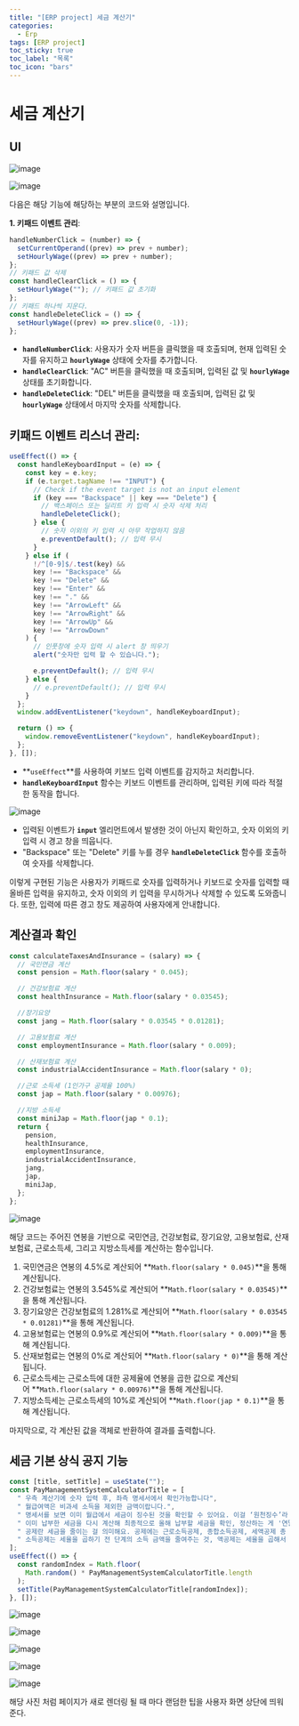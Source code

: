 ```yaml
---
title: "[ERP project] 세금 계산기"
categories:
  - Erp
tags: [ERP project]
toc_sticky: true
toc_label: "목록"
toc_icon: "bars"
---
```


# 세금 계산기

## UI

![image](https://github.com/solfany/Spring-board-project/assets/123814718/f2f16538-f047-4e5f-a248-b280262077ba)

![image](https://github.com/solfany/Spring-board-project/assets/123814718/c34c9a25-5303-4a90-abd4-fd211fb13aa9)

다음은 해당 기능에 해당하는 부분의 코드와 설명입니다.

**1. 키패드 이벤트 관리**:

```jsx
handleNumberClick = (number) => {
  setCurrentOperand((prev) => prev + number);
  setHourlyWage((prev) => prev + number);
};
// 키패드 값 삭제
const handleClearClick = () => {
  setHourlyWage(""); // 키패드 값 초기화
};
// 키패드 하나씩 지운다.
const handleDeleteClick = () => {
  setHourlyWage((prev) => prev.slice(0, -1));
};
```

- **`handleNumberClick`**: 사용자가 숫자 버튼을 클릭했을 때 호출되며, 현재 입력된 숫자를 유지하고 **`hourlyWage`** 상태에 숫자를 추가합니다.
- **`handleClearClick`**: "AC" 버튼을 클릭했을 때 호출되며, 입력된 값 및 **`hourlyWage`** 상태를 초기화합니다.
- **`handleDeleteClick`**: "DEL" 버튼을 클릭했을 때 호출되며, 입력된 값 및 **`hourlyWage`** 상태에서 마지막 숫자를 삭제합니다.

## **키패드 이벤트 리스너 관리**:

```jsx
useEffect(() => {
  const handleKeyboardInput = (e) => {
    const key = e.key;
    if (e.target.tagName !== "INPUT") {
      // Check if the event target is not an input element
      if (key === "Backspace" || key === "Delete") {
        // 백스페이스 또는 딜리트 키 입력 시 숫자 삭제 처리
        handleDeleteClick();
      } else {
        // 숫자 이외의 키 입력 시 아무 작업하지 않음
        e.preventDefault(); // 입력 무시
      }
    } else if (
      !/^[0-9]$/.test(key) &&
      key !== "Backspace" &&
      key !== "Delete" &&
      key !== "Enter" &&
      key !== "." &&
      key !== "ArrowLeft" &&
      key !== "ArrowRight" &&
      key !== "ArrowUp" &&
      key !== "ArrowDown"
    ) {
      // 인풋창에 숫자 입력 시 alert 창 띄우기
      alert("숫자만 입력 할 수 있습니다.");

      e.preventDefault(); // 입력 무시
    } else {
      // e.preventDefault(); // 입력 무시
    }
  };
  window.addEventListener("keydown", handleKeyboardInput);

  return () => {
    window.removeEventListener("keydown", handleKeyboardInput);
  };
}, []);
```

- **`useEffect`**를 사용하여 키보드 입력 이벤트를 감지하고 처리합니다.
- **`handleKeyboardInput`** 함수는 키보드 이벤트를 관리하며, 입력된 키에 따라 적절한 동작을 합니다.

![image](https://github.com/solfany/Spring-board-project/assets/123814718/13740f81-e5bd-4ec0-a3dc-d212025326d5)

- 입력된 이벤트가 **`input`** 엘리먼트에서 발생한 것이 아닌지 확인하고, 숫자 이외의 키 입력 시 경고 창을 띄웁니다.
- "Backspace" 또는 "Delete" 키를 누를 경우 **`handleDeleteClick`** 함수를 호출하여 숫자를 삭제합니다.

이렇게 구현된 기능은 사용자가 키패드로 숫자를 입력하거나 키보드로 숫자를 입력할 때 올바른 입력을 유지하고, 숫자 이외의 키 입력을 무시하거나 삭제할 수 있도록 도와줍니다. 또한, 입력에 따른 경고 창도 제공하여 사용자에게 안내합니다.

## 계산결과 확인

```jsx
const calculateTaxesAndInsurance = (salary) => {
  // 국민연금 계산
  const pension = Math.floor(salary * 0.045);

  // 건강보험료 계산
  const healthInsurance = Math.floor(salary * 0.03545);

  //장기요양
  const jang = Math.floor(salary * 0.03545 * 0.01281);

  // 고용보험료 계산
  const employmentInsurance = Math.floor(salary * 0.009);

  // 산재보험료 계산
  const industrialAccidentInsurance = Math.floor(salary * 0);

  //근로 소득세 (1인가구 공제율 100%)
  const jap = Math.floor(salary * 0.00976);

  //지방 소득세
  const miniJap = Math.floor(jap * 0.1);
  return {
    pension,
    healthInsurance,
    employmentInsurance,
    industrialAccidentInsurance,
    jang,
    jap,
    miniJap,
  };
};
```

![image](https://github.com/solfany/Spring-board-project/assets/123814718/f9b0c063-0624-47ae-b2fd-640761b37aac)

해당 코드는 주어진 연봉을 기반으로 국민연금, 건강보험료, 장기요양, 고용보험료, 산재보험료, 근로소득세, 그리고 지방소득세를 계산하는 함수입니다.

1. 국민연금은 연봉의 4.5%로 계산되어 **`Math.floor(salary * 0.045)`**을 통해 계산됩니다.
2. 건강보험료는 연봉의 3.545%로 계산되어 **`Math.floor(salary * 0.03545)`**을 통해 계산됩니다.
3. 장기요양은 건강보험료의 1.281%로 계산되어 **`Math.floor(salary * 0.03545 * 0.01281)`**을 통해 계산됩니다.
4. 고용보험료는 연봉의 0.9%로 계산되어 **`Math.floor(salary * 0.009)`**을 통해 계산됩니다.
5. 산재보험료는 연봉의 0%로 계산되어 **`Math.floor(salary * 0)`**을 통해 계산됩니다.
6. 근로소득세는 근로소득에 대한 공제율에 연봉을 곱한 값으로 계산되어 **`Math.floor(salary * 0.00976)`**을 통해 계산됩니다.
7. 지방소득세는 근로소득세의 10%로 계산되어 **`Math.floor(jap * 0.1)`**을 통해 계산됩니다.

마지막으로, 각 계산된 값을 객체로 반환하여 결과를 출력합니다.

## 세금 기본 상식 공지 기능

```jsx
const [title, setTitle] = useState("");
const PayManagementSystemCalculatorTitle = [
  " 우측 계산기에 숫자 입력 후, 좌측 명세서에서 확인가능합니다",
  " 월급여액은 비과세 소득을 제외한 금액이랍니다.",
  " 명세서를 보면 이미 월급에서 세금이 징수된 것을 확인할 수 있어요. 이걸 ‘원천징수’라 합니다",
  " 이미 납부한 세금을 다시 계산해 최종적으로 올해 납부할 세금을 확인, 정산하는 게 '연말정산'이에요",
  " 공제란 세금을 줄이는 걸 의미해요. 공제에는 근로소득공제, 종합소득공제, 세액공제 총 3가지가 있어요.",
  " 소득공제는 세율을 곱하기 전 단계의 소득 금액을 줄여주는 것, 액공제는 세율을 곱해서 나온 세액에서 일정한 금액을 줄여주는 것입니다.",
];
useEffect(() => {
  const randomIndex = Math.floor(
    Math.random() * PayManagementSystemCalculatorTitle.length
  );
  setTitle(PayManagementSystemCalculatorTitle[randomIndex]);
}, []);
```

![image](https://github.com/solfany/Spring-board-project/assets/123814718/ebbcf8ce-db69-42a5-bd2a-d7ef642dc4e6)

![image](https://github.com/solfany/Spring-board-project/assets/123814718/9eaece70-859b-488e-ae22-0bfc67eba0ee)

![image](https://github.com/solfany/Spring-board-project/assets/123814718/2e8abe41-208f-4e4d-a9a5-5189bc4fb7fb)

![image](https://github.com/solfany/Spring-board-project/assets/123814718/536d754a-8a28-4a18-b3ed-4f825530a274)

![image](https://github.com/solfany/Spring-board-project/assets/123814718/b0e0a13f-5b37-4cee-9d9a-a16a1e9d943b)

해당 사진 처럼 페이지가 새로 렌더링 될 때 마다 랜덤한 팁을 사용자 화면 상단에 띄워준다.
